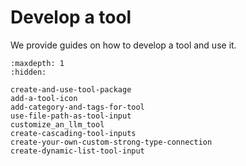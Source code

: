 # Develop a tool
We provide guides on how to develop a tool and use it.

```{toctree}
:maxdepth: 1
:hidden:

create-and-use-tool-package
add-a-tool-icon
add-category-and-tags-for-tool
use-file-path-as-tool-input
customize_an_llm_tool
create-cascading-tool-inputs
create-your-own-custom-strong-type-connection
create-dynamic-list-tool-input
```
